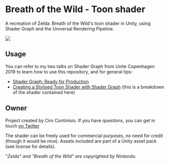 # Breath of the Wild - Toon shader
A recreation of Zelda: Breath of the Wild's toon shader in Unity, using Shader Graph and the Universal Rendering Pipeline.

![](https://pbs.twimg.com/media/EF888S4WkAE0eY8?format=jpg&name=4096x4096)

## Usage
You can refer to my two talks on Shader Graph from Unite Copenhagen 2019 to learn how to use this repository, and for general tips:
- [Shader Graph: Ready for Production](https://youtu.be/L6mU2rkT5To)
- [Creating a Stylised Toon Shader with Shader Graph](https://youtu.be/DOLE4nrK97g) (this is a breakdown of the shader contained here)

## Owner
Project created by Ciro Continisio. If you have questions, you can get in touch [on Twitter](https://twitter.com/cirocontns)

The shader can be freely used for commercial purposes, no need for credit (though it would be nice).
Assets included are part of a Unity asset pack (see license for details).

*"Zelda" and "Breath of the Wild" are copyrighted by Nintendo.*
